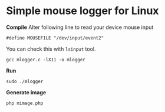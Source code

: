 Simple mouse logger for Linux
=============================

**Compile**
Alter following line to read your device mouse input
```
#define MOUSEFILE "/dev/input/event2"
```
You can check this with `lsinput` tool.

```
gcc mlogger.c -lX11 -o mlogger
```

**Run**
```
sudo ./mlogger
```

**Generate image**
```
php mimage.php
```
